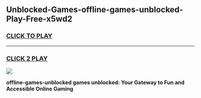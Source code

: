 
## Unblocked-Games-offline-games-unblocked-Play-Free-x5wd2
<h3>
<a href="https://premium76.site?title=offline-games-unblocked&ref=18A1">CLICK TO PLAY</a></h3>
<hr>

<h3>
<a href="https://premium76.site?title=offline-games-unblocked&ref=18A1">CLICK 2 PLAY</a>
  
</h3>

<a href="https://premium76.site?title=offline-games-unblocked&ref=18A1"><img src="https://clearcache.store/games.png"></a>


**offline-games-unblocked games unblocked: Your Gateway to Fun and Accessible Online Gaming**
